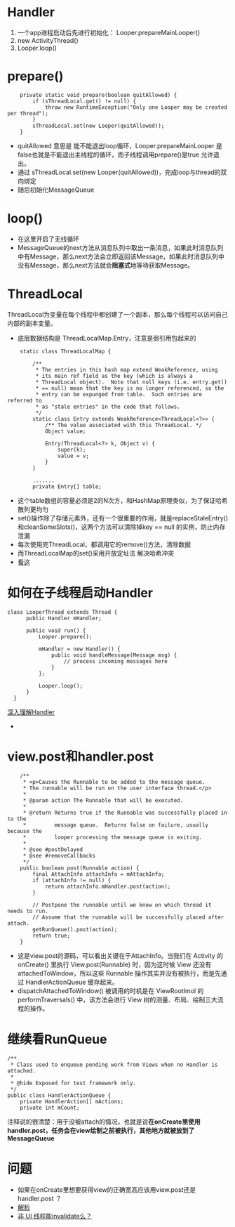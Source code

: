 Handler
===
1. 一个app进程启动后先进行初始化： Looper.prepareMainLooper()
2. new ActivityThread()
3. Looper.loop()


# prepare()

```
    private static void prepare(boolean quitAllowed) {
        if (sThreadLocal.get() != null) {
            throw new RuntimeException("Only one Looper may be created per thread");
        }
        sThreadLocal.set(new Looper(quitAllowed));
    }
```

* quitAllowed 意思是 能不能退出loop循环，Looper.prepareMainLooper 是false也就是不能退出主线程的循环，而子线程调用prepare()是true 允许退出。
* 通过 sThreadLocal.set(new Looper(quitAllowed))，完成loop与thread的双向绑定
* 随后初始化MessageQueue


# loop()

* 在这里开启了无线循环
* MessageQueue的next方法从消息队列中取出一条消息，如果此时消息队列中有Message，那么next方法会立即返回该Message，如果此时消息队列中没有Message，那么next方法就会**阻塞式**地等待获取Message。 


# ThreadLocal
ThreadLocal为变量在每个线程中都创建了一个副本，那么每个线程可以访问自己内部的副本变量。

* 底层数据结构是 ThreadLocalMap.Entry，注意是弱引用包起来的

```
    static class ThreadLocalMap {

        /**
         * The entries in this hash map extend WeakReference, using
         * its main ref field as the key (which is always a
         * ThreadLocal object).  Note that null keys (i.e. entry.get()
         * == null) mean that the key is no longer referenced, so the
         * entry can be expunged from table.  Such entries are referred to
         * as "stale entries" in the code that follows.
         */
        static class Entry extends WeakReference<ThreadLocal<?>> {
            /** The value associated with this ThreadLocal. */
            Object value;

            Entry(ThreadLocal<?> k, Object v) {
                super(k);
                value = v;
            }
        }
        
        .......
        private Entry[] table;
```
* 这个table数组的容量必须是2的N次方，和HashMap原理类似，为了保证哈希散列更均匀
* set()操作除了存储元素外，还有一个很重要的作用，就是replaceStaleEntry()和cleanSomeSlots()，这两个方法可以清除掉key == null 的实例，防止内存泄漏
* 每次使用完ThreadLocal，都调用它的remove()方法，清除数据
* 而ThreadLocalMap的set()采用开放定址法 解决哈希冲突
* [看这](https://www.cnblogs.com/molao-doing/articles/9097929.html)

# 如何在子线程启动Handler
```
class LooperThread extends Thread {
      public Handler mHandler;

      public void run() {
          Looper.prepare();

          mHandler = new Handler() {
              public void handleMessage(Message msg) {
                  // process incoming messages here
              }
          };

          Looper.loop();
      }
  }
```

[深入理解Handler](https://blog.csdn.net/iispring/article/details/47180325)

-


# view.post和handler.post
```
    /**
     * <p>Causes the Runnable to be added to the message queue.
     * The runnable will be run on the user interface thread.</p>
     *
     * @param action The Runnable that will be executed.
     *
     * @return Returns true if the Runnable was successfully placed in to the
     *         message queue.  Returns false on failure, usually because the
     *         looper processing the message queue is exiting.
     *
     * @see #postDelayed
     * @see #removeCallbacks
     */
    public boolean post(Runnable action) {
        final AttachInfo attachInfo = mAttachInfo;
        if (attachInfo != null) {
            return attachInfo.mHandler.post(action);
        }

        // Postpone the runnable until we know on which thread it needs to run.
        // Assume that the runnable will be successfully placed after attach.
        getRunQueue().post(action);
        return true;
    }
```
* 这是view.post的源码，可以看出关键在于AttachInfo。当我们在 Activity 的 onCreate() 里执行 View.post(Runnable) 时，因为这时候 View 还没有 attachedToWindow，所以这些 Runnable 操作其实并没有被执行，而是先通过 HandlerActionQueue 缓存起来。
* dispatchAttachedToWindow() 被调用的时机是在 ViewRootImol 的 performTraversals() 中，该方法会进行 View 树的测量、布局、绘制三大流程的操作。

# 继续看RunQueue
```
/**
 * Class used to enqueue pending work from Views when no Handler is attached.
 *
 * @hide Exposed for test framework only.
 */
public class HandlerActionQueue {
    private HandlerAction[] mActions;
    private int mCount;
```
注释说的很清楚：用于没被attach的情况，也就是说**在onCreate里使用handler.post，任务会在view绘制之前被执行，其他地方就被放到了MessageQueue**


# 问题
* 如果在onCreate里想要获得view的正确宽高应该用view.post还是handler.post ？
* [解析](https://www.cnblogs.com/dasusu/p/8047172.html)
* [非 UI 线程能invalidate么？](https://www.jianshu.com/p/753441fcbad2)



